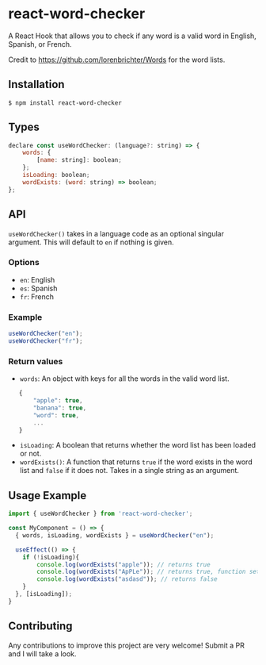 # react-word-checker

A React Hook that allows you to check if any word is a valid word in English, Spanish, or French. 

Credit to https://github.com/lorenbrichter/Words for the word lists.

## Installation
```
$ npm install react-word-checker
```

## Types
```js
declare const useWordChecker: (language?: string) => {
    words: {
        [name: string]: boolean;
    };
    isLoading: boolean;
    wordExists: (word: string) => boolean;
};
```

## API

`useWordChecker()` takes in a language code as an optional singular argument. This will default to `en` if nothing is given.

### Options
 - `en`: English
 - `es`: Spanish
 - `fr`: French

### Example
```js
useWordChecker("en");
useWordChecker("fr");
```

### Return values
 - `words`: An object with keys for all the words in the valid word list. 
 ```js
    {
        "apple": true,
        "banana": true,
        "word": true,
        ...
    }
 ```
 - `isLoading`: A boolean that returns whether the word list has been loaded or not.
 - `wordExists()`: A function that returns `true` if the word exists in the word list and `false` if it does not. Takes in a single string as an argument.

## Usage Example
```js
import { useWordChecker } from 'react-word-checker';

const MyComponent = () => {
  { words, isLoading, wordExists } = useWordChecker("en");

  useEffect(() => {
    if (!isLoading){
        console.log(wordExists("apple")); // returns true
        console.log(wordExists("ApPLe")); // returns true, function sets argument string to lowercase
        console.log(wordExists("asdasd")); // returns false
    }
  }, [isLoading]);
}
```

## Contributing 
Any contributions to improve this project are very welcome! Submit a PR and I will take a look.
